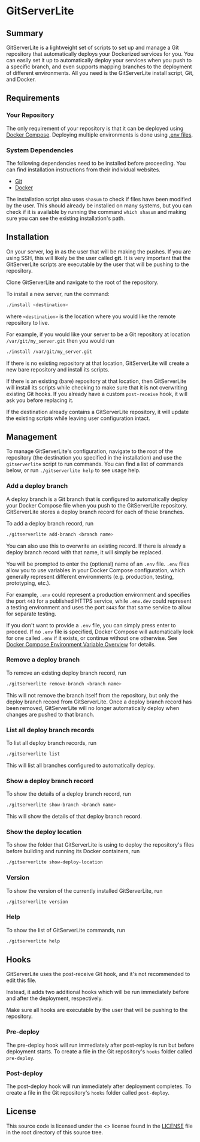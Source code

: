 # GitServerLite

## Summary

GitServerLite is a lightweight set of scripts to set up and manage a Git repository that automatically deploys your Dockerized services for you.
You can easily set it up to automatically deploy your services when you push to a specific branch, and even supports mapping branches to the deployment of different environments.
All you need is the GitServerLite install script, Git, and Docker.

## Requirements

### Your Repository

The only requirement of your repository is that it can be deployed using [Docker Compose](https://docs.docker.com/compose/).
Deploying multiple environments is done using [.env files](https://docs.docker.com/compose/environment-variables/).

### System Dependencies

The following dependencies need to be installed before proceeding. You can find installation instructions from their individual websites.

- [Git](https://git-scm.com/book/en/v2/Getting-Started-Installing-Git)
- [Docker](https://docs.docker.com/engine/install/debian/)

The installation script also uses `shasum` to check if files have been modified by the user.
This should already be installed on many systems, but you can check if it is available by running the command `which shasum` and making sure you can see the existing installation's path.

## Installation

On your server, log in as the user that will be making the pushes.
If you are using SSH, this will likely be the user called **git**.
It is very important that the GitServerLite scripts are executable by the user that will be pushing to the repository.

Clone GitServerLite and navigate to the root of the repository.

To install a new server, run the command:

```bash
./install <destination>
```
where `<destination>` is the location where you would like the remote repository to live.

For example, if you would like your server to be a Git repository at location `/var/git/my_server.git` then you would run
```bash
./install /var/git/my_server.git
```

If there is no existing repository at that location, GitServerLite will create a new bare repository and install its scripts.

If there is an existing (bare) repository at that location, then GitServerLite will install its scripts while checking to make sure that it is not overwriting existing Git hooks.
If you already have a custom `post-receive` hook, it will ask you before replacing it.

If the destination already contains a GitServerLite repository, it will update the existing scripts while leaving user configuration intact.

## Management

To manage GitServerLite's configuration, navigate to the root of the repository (the destination you specified in the installation) and use the `gitserverlite` script to run commands.
You can find a list of commands below, or run `./gitserverlite help` to see usage help.

### Add a deploy branch

A deploy branch is a Git branch that is configured to automatically deploy your Docker Compose file when you push to the GitServerLite repository.
GitServerLite stores a deploy branch record for each of these branches.

To add a deploy branch record, run
```bash
./gitserverlite add-branch <branch name>
```

You can also use this to overwrite an existing record.
If there is already a deploy branch record with that name, it will simply be replaced.

You will be prompted to enter the (optional) name of an `.env` file.
`.env` files allow you to use variables in your Docker Compose configuration, which generally represent different environments (e.g. production, testing, prototyping, etc.).

For example, `.env` could represent a production environment and specifies the port `443` for a published HTTPS service, while `.env.dev` could represent a testing environment and uses the port `8443` for that same service to allow for separate testing.

If you don't want to provide a `.env` file, you can simply press enter to proceed.
If no `.env` file is specified, Docker Compose will automatically look for one called `.env` if it exists, or continue without one otherwise.
See [Docker Compose Environment Variable Overview](https://docs.docker.com/compose/environment-variables/) for details.

### Remove a deploy branch

To remove an existing deploy branch record, run
```bash
./gitserverlite remove-branch <branch name>
```

This will not remove the branch itself from the repository, but only the deploy branch record from GitServerLite.
Once a deploy branch record has been removed, GitServerLite will no longer automatically deploy when changes are pushed to that branch.

### List all deploy branch records

To list all deploy branch records, run
```bash
./gitserverlite list
```

This will list all branches configured to automatically deploy.

### Show a deploy branch record

To show the details of a deploy branch record, run
```bash
./gitserverlite show-branch <branch name>
```

This will show the details of that deploy branch record.

### Show the deploy location

To show the folder that GitServerLite is using to deploy the repository's files before building and running its Docker containers, run
```bash
./gitserverlite show-deploy-location
```

### Version

To show the version of the currently installed GitServerLite, run
```bash
./gitserverlite version
```

### Help

To show the list of GitServerLite commands, run
```bash
./gitserverlite help
```

## Hooks

GitServerLite uses the post-receive Git hook, and it's not recommended to edit this file.

Instead, it adds two additional hooks which will be run immediately before and after the deployment, respectively.

Make sure all hooks are executable by the user that will be pushing to the repository.

### Pre-deploy

The pre-deploy hook will run immediately after post-reploy is run but before deployment starts. To create a file in the Git repository's `hooks` folder called `pre-deploy`.

### Post-deploy

The post-deploy hook will run immediately after deployment completes. To create a file in the Git repository's `hooks` folder called `post-deploy`.

## License

This source code is licensed under the <> license found in the [LICENSE](LICENSE.txt) file in the root directory of this source tree.